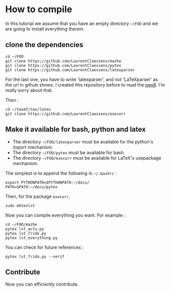 # How to compile

In this tutorial we assume that you have an empty directory `~/FOO` and we are going to install everything therein.

## clone the dependencies

```
cd ~/FOO
git clone https;//github.com/LaurentClaessens/mazhe
git clone https://github.com/LaurentClaessens/pytex
git clone https://github.com/LaurentClaessens/latexparser
```
For the last one, you have to write 'latexparser', and not 'LaTeXparser' as the url in github shows. I created this repository before to read the [pep8](https://www.python.org/dev/peps/pep-0008/). I'm really sorry about that.

Then :
```
cd ~/texmf/tex/latex
git clone https://github.com/LaurentClaessens/exocorr
```

## Make it available for bash, python and latex

- The directory `~/FOO/latexparser` must be available for the python's import mechanism.
- The directory `~/FOO/pytex` must be available for bash.
- The directory `~/FOO/exocorr` must be available for LaTeX's usepackage mechanism.

The simplest is to append the following in `~/.bashrc` :
```
export PYTHONPATH=$PYTHONPATH:~/docu/
PATH=$PATH:~/docu/pytex
```

Then, for the package `exocorr`, 
```
sudo mktexlst
```

Now you can compile everything you want. For example :
```
cd ~/FOO/mazhe
pytex lst_actu.py
pytex lst_frido.py
pytex lst_everything.py
```
You can check for future references :
```
pytex lst_frido.py --verif
```

## Contribute

Now you can efficiently contribute.



